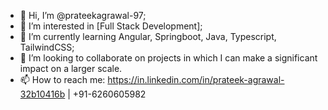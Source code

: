 - 👋 Hi, I’m @prateekagrawal-97;
- 👀 I’m interested in [Full Stack Development];
- 🌱 I’m currently learning Angular, Springboot, Java, Typescript, TailwindCSS;
- 💞️ I’m looking to collaborate on projects in which I can make a significant impact on a larger scale.
- 📫 How to reach me: https://in.linkedin.com/in/prateek-agrawal-32b10416b | +91-6260605982

<!---
prateekagrawal-97/prateekagrawal-97 is a ✨ special ✨ repository because its `README.md` (this file) appears on your GitHub profile.
You can click the Preview link to take a look at your changes.
--->
